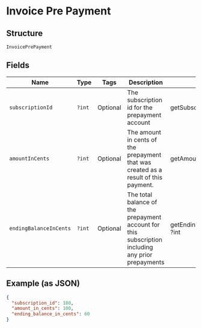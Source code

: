 
# Invoice Pre Payment

## Structure

`InvoicePrePayment`

## Fields

| Name | Type | Tags | Description | Getter | Setter |
|  --- | --- | --- | --- | --- | --- |
| `subscriptionId` | `?int` | Optional | The subscription id for the prepayment account | getSubscriptionId(): ?int | setSubscriptionId(?int subscriptionId): void |
| `amountInCents` | `?int` | Optional | The amount in cents of the prepayment that was created as a result of this payment. | getAmountInCents(): ?int | setAmountInCents(?int amountInCents): void |
| `endingBalanceInCents` | `?int` | Optional | The total balance of the prepayment account for this subscription including any prior prepayments | getEndingBalanceInCents(): ?int | setEndingBalanceInCents(?int endingBalanceInCents): void |

## Example (as JSON)

```json
{
  "subscription_id": 180,
  "amount_in_cents": 100,
  "ending_balance_in_cents": 60
}
```

